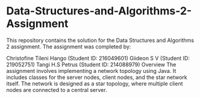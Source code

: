 # Data-Structures-and-Algorithms-2-Assignment

This repository contains the solution for the Data Structures and Algorithms 2 assignment. The assignment was completed by:

Christofine Tileni Hango (Student ID: 216049601)
Giideon S V (Student ID: 219052751)
Tangi H.S Petrus (Student ID: 214088979)
Overview
The assignment involves implementing a network topology using Java. It includes classes for the server nodes, client nodes, and the star network itself. The network is designed as a star topology, where multiple client nodes are connected to a central server.


